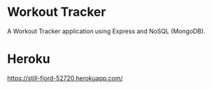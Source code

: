 # Workout Tracker

A Workout Tracker application using Express and NoSQL (MongoDB).

# Heroku 

https://still-fjord-52720.herokuapp.com/

